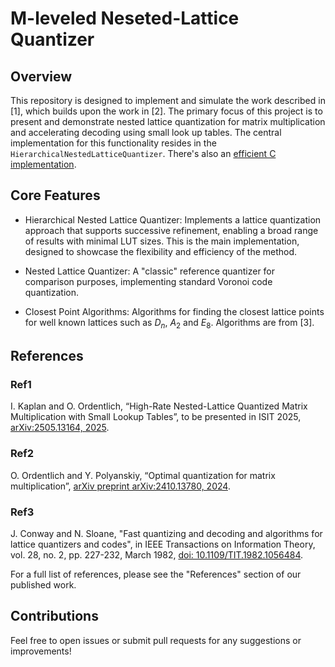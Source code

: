 # M-leveled Neseted-Lattice Quantizer

## Overview

This repository is designed to implement and simulate the work described in [1], which builds upon the work in [2]. The primary focus of this project is to present and demonstrate nested lattice quantization for matrix multiplication and accelerating decoding using small look up tables. The central implementation for this functionality resides in the `HierarchicalNestedLatticeQuantizer`.
There's also an [efficient C implementation](https://github.com/orimeirgit/NestedLatticeLut).

## Core Features

- Hierarchical Nested Lattice Quantizer: Implements a lattice quantization approach that supports successive refinement, enabling a broad range of results with minimal LUT sizes. This is the main implementation, designed to showcase the flexibility and efficiency of the method.

- Nested Lattice Quantizer: A "classic" reference quantizer for comparison purposes, implementing standard Voronoi code quantization.

- Closest Point Algorithms: Algorithms for finding the closest lattice points for well known lattices such as $D_n$, $A_2$ and $E_8$. Algorithms are from [3].

## References

### Ref1
I. Kaplan and O. Ordentlich, “High-Rate Nested-Lattice Quantized Matrix Multiplication with Small Lookup Tables”, to be presented in ISIT 2025, [arXiv:2505.13164, 2025](https://arxiv.org/abs/2505.13164).

### Ref2
O. Ordentlich and Y. Polyanskiy, “Optimal quantization for matrix multiplication”, [arXiv preprint arXiv:2410.13780, 2024](https://arxiv.org/abs/2410.13780).

### Ref3
J. Conway and N. Sloane, "Fast quantizing and decoding and algorithms for lattice quantizers and codes", in IEEE Transactions on Information Theory, vol. 28, no. 2, pp. 227-232, March 1982, [doi: 10.1109/TIT.1982.1056484](https://doi.org/10.1109/TIT.1982.1056484).

For a full list of references, please see the "References" section of our published work.

## Contributions
Feel free to open issues or submit pull requests for any suggestions or improvements!





